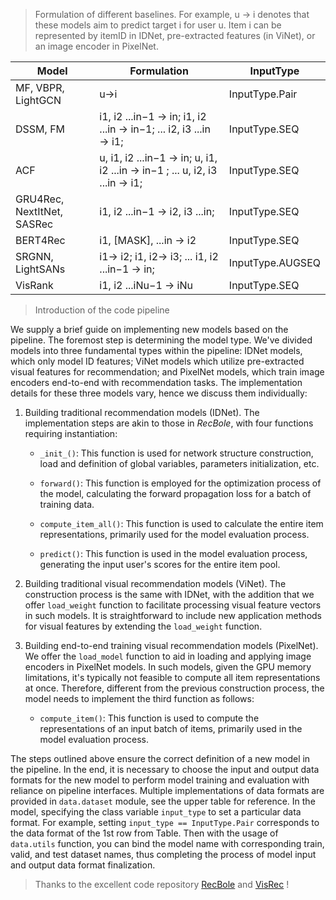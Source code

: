 > Formulation of different baselines. For example, u → i  denotes that these models aim to predict target i for user u. Item i can be represented by itemID in IDNet, pre-extracted features (in ViNet), or an image encoder in PixelNet.

Model | Formulation | InputType
--- | --- | ---
MF, VBPR, LightGCN | u→i   | InputType.Pair 
DSSM, FM |  i1, i2 ...in−1 → in; i1, i2 ...in → in−1; ... i2, i3 ...in → i1; | InputType.SEQ
ACF |  u, i1, i2 ...in−1 → in; u, i1, i2 ...in → in−1 ; ... u, i2, i3 ...in → i1; | InputType.SEQ
GRU4Rec, NextItNet, SASRec |  i1, i2 ...in−1 → i2, i3 ...in; | InputType.SEQ
BERT4Rec | i1, [MASK], ...in → i2 | InputType.SEQ
SRGNN, LightSANs | i1→ i2; i1, i2→ i3; ... i1, i2 ...in−1 → in; | InputType.AUGSEQ
VisRank |   i1, i2 ...iNu−1 → iNu | InputType.SEQ






> Introduction of the code pipeline

We supply a brief guide on implementing new models based on the pipeline. The foremost step is determining the model type. We've divided models into three fundamental types within the pipeline: IDNet models, which only model ID features; ViNet models which utilize pre-extracted visual features for recommendation; and PixelNet models, which train image encoders end-to-end with recommendation tasks. The implementation details for these three models vary, hence we discuss them individually:

1. Building traditional recommendation models (IDNet).
   The implementation steps are akin to those in *RecBole*, with four functions requiring instantiation:
   
   - `_init_()`: This function is used for network structure construction, load and definition of global variables, parameters initialization, etc.
   
   - `forward()`: This function is employed for the optimization process of the model, calculating the forward propagation loss for a batch of training data.
   
   - `compute_item_all()`: This function is used to calculate the entire item representations, primarily used for the model evaluation process.

   - `predict()`: This function is used in the model evaluation process, generating the input user's scores for the entire item pool.


2. Building traditional visual recommendation models (ViNet).
   The construction process is the same with IDNet, with the addition that we offer `load_weight` function to facilitate processing visual feature vectors in such models. It is straightforward to include new application methods for visual features by extending the `load_weight` function.

3. Building end-to-end training visual recommendation models (PixelNet).
   We offer the `load_model` function to aid in loading and applying image encoders in PixelNet models. In such models, given the GPU memory limitations, it's typically not feasible to compute all item representations at once. Therefore, different from the previous construction process, the model needs to implement the third function as follows:

   - `compute_item()`: This function is used to compute the representations of an input batch of items, primarily used in the model evaluation process.
   

The steps outlined above ensure the correct definition of a new model in the pipeline. In the end, it is necessary to choose the input and output data formats for the new model to perform model training and evaluation with reliance on pipeline interfaces. Multiple implementations of data formats are provided in `data.dataset` module, see the upper table for reference. In the model, specifying the class variable `input_type` to set a particular data format. For example, setting `input_type == InputType.Pair` corresponds to the data format of the 1st row from Table. Then with the usage of `data.utils` function, you can bind the model name with corresponding train, valid, and test dataset names, thus completing the process of model input and output data format finalization.   


> Thanks to the excellent code repository [RecBole](https://github.com/RUCAIBox/RecBole) and [VisRec](https://github.com/ialab-puc/VisualRecSys-Tutorial-IUI2021) ! 







